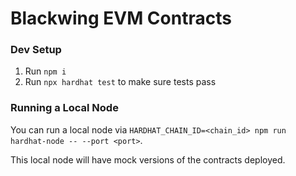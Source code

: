 # Blackwing EVM Contracts

### Dev Setup

1. Run `npm i`
2. Run `npx hardhat test` to make sure tests pass

### Running a Local Node

You can run a local node via `HARDHAT_CHAIN_ID=<chain_id> npm run hardhat-node -- --port <port>`. 

This local node will have mock versions of the contracts deployed. 
